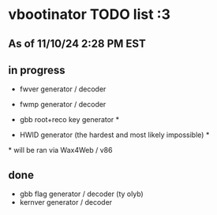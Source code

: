# vbootinator TODO list :3
## As of 11/10/24 2:28 PM EST

## in progress
- fwver generator / decoder
- fwmp generator / decoder 

- gbb root+reco key generator *
- HWID generator (the hardest and most likely impossible) *


\* will be ran via Wax4Web / v86

## done
- gbb flag generator / decoder (ty olyb)
- kernver generator / decoder